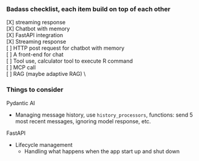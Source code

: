 ### Badass checklist, each item build on top of each other
[X] streaming response \
[X] Chatbot with memory \
[X] FastAPI integration \
[X] Streaming response \
[ ] HTTP post request for chatbot with memory \
[ ] A front-end for chat \
[ ] Tool use, calculator tool to execute R command \
[ ] MCP call \
[ ] RAG (maybe adaptive RAG) \


### Things to consider
Pydantic AI
- Managing message history, use `history_processors`, functions: send 5 most recent messages, ignoring model response, etc.


FastAPI
- Lifecycle management
    - Handling what happens when the app start up and shut down